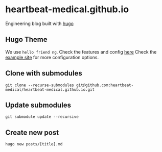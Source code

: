 # heartbeat-medical.github.io

Engineering blog built with [hugo](https://gohugo.io/)

## Hugo Theme

We use `hello friend ng`. Check the features and config [here](https://github.com/rhazdon/hugo-theme-hello-friend-ng)
Check the [example site](https://github.com/rhazdon/hugo-theme-hello-friend-ng/blob/44e11417bb18943d6612042b0f92055c47c07dfa/exampleSite/config.toml)
for more configuration options.

## Clone with submodules

```
git clone --recurse-submodules git@github.com:heartbeat-medical/heartbeat-medical.github.io.git
```

## Update submodules

```
git submodule update --recursive
```

## Create new post

```
hugo new posts/[title].md
```
